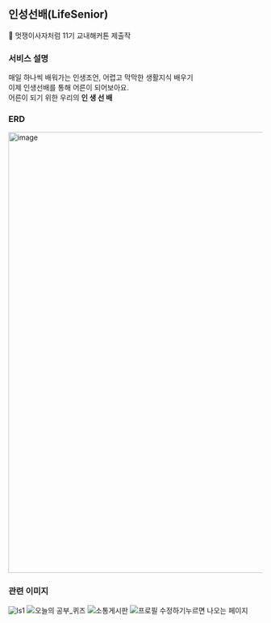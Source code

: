 ## 인성선배(LifeSenior)
🦁 멋쟁이사자처럼 11기 교내해커톤 제출작

### 서비스 설명
매일 하나씩 배워가는 인생조언, 어렵고 막막한 생활지식 배우기<br>
이제 인생선배를 통해 어른이 되어보아요.<br> 
어른이 되기 위한 우리의 **인 생 선 배**

### ERD
<img width="874" alt="image" src="https://github.com/gesal03/LifeSenior/assets/77336664/a632ab8f-32e8-4a03-9c0e-c66d6fb65c89">
<br>

### 관련 이미지
![ls1](https://github.com/gesal03/LifeSenior/assets/77336664/f1c483c8-22ae-4b1b-be56-9870889e03d3)
![오늘의 공부_퀴즈](https://github.com/gesal03/LifeSenior/assets/77336664/b6829e5c-a91b-436e-889e-b17e63e795de)
![소통게시판](https://github.com/gesal03/LifeSenior/assets/77336664/7cc57de5-4eec-4593-9ad9-b738938c2de4)
![프로필 수정하기누르면 나오는 페이지](https://github.com/gesal03/LifeSenior/assets/77336664/b3c86602-c95c-4b22-a028-72145086f2cf)

